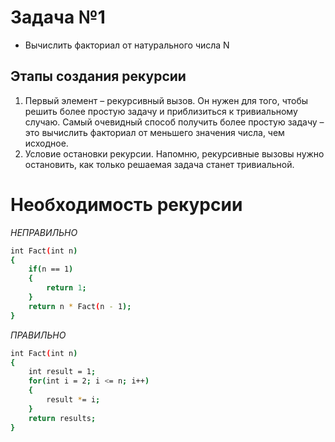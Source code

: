 # Задача №1

* Вычислить факториал от натурального числа N

## Этапы создания рекурсии
1. Первый элемент – рекурсивный вызов. Он нужен для того, чтобы решить более простую задачу и приблизиться к тривиальному случаю.
Самый очевидный способ получить более простую задачу – это вычислить факториал от меньшего значения числа, чем исходное.
2. Условие остановки рекурсии. Напомню, рекурсивные вызовы нужно остановить, как только решаемая задача станет тривиальной.

# Необходимость рекурсии

*НЕПРАВИЛЬНО*
```sh
int Fact(int n)
{
    if(n == 1)
    {
        return 1;
    }
    return n * Fact(n - 1);
}
```
*ПРАВИЛЬНО*
```sh
int Fact(int n)
{
    int result = 1;
    for(int i = 2; i <= n; i++)
    {
        result *= i;
    }
    return results;
}